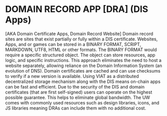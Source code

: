 # DOMAIN RECORD APP [DRA] (DIS Apps)

[AKA Domain Certificate Apps, Domain Record Website]
Domain record sites are sites that exist partially or fully within a DIS certificate.
Websites, Apps, and or games can be stored in a BINARY FORMAT, SCRIPT, MARKDOWN, UTF8, HTML or other formats.
The BINARY FORMAT would require a specific structured object. The object can store resources, app logic, and specific instructions.
This approach eliminates the need to host a website separately, allowing reliance on the Domain Information System (an evolution of DNS).
Domain certificates are cached and can use checksums to verify if a new version is available.
Using VIAT as a distributed decentralized storage mechanism along with the DIS means on-chain apps can be fast and efficient.
Due to the security of the DIS and domain certificates (that are first self-signed) users can operate on the highest possible guarantee.
This helps to eliminate global bandwidth.
The UW comes with commonly used resources such as design libraries, icons, and JS libraries meaning DRAs can include them with no additional cost.
